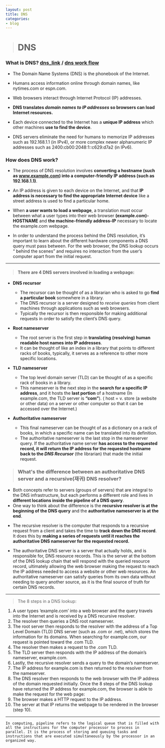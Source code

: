 ```yaml
---
layout: post
title: DNS
categories:
- blog
---
```

> # DNS

### What is DNS? [dns_link]   / [dns work flow]
- The Domain Name Systems (DNS) is the phonebook of the Internet. 
- Humans access information online through domain names, like nytimes.com or espn.com. 
- Web browsers interact through Internet Protocol (IP) addresses. 
- **DNS translates *domain names to IP addresses* so browsers can load Internet resources.**

- Each device connected to the Internet has a **unique IP address** which other machines **use to find the device**. 
- DNS servers eliminate the need for humans to memorize IP addresses such as 192.168.1.1 (in IPv4), or more complex newer alphanumeric IP addresses such as 2400:cb00:2048:1::c629:d7a2 (in IPv6).

### How does DNS work?
- The process of DNS resolution involves **converting a hostname (such as www.example.com) into a computer-friendly IP address (such as 192.168.1.1)**. 
- An IP address is given to each device on the Internet, and that **IP address is necessary to find the appropriate Internet device**  like a street address is used to find a particular home. 
- When **a user wants to load a webpage**, a translation must occur between what a user types into their web browser **(example.com)-HOSTNAME** and **the machine-friendly address-IP** necessary to locate the example.com webpage.

- In order to understand the process behind the DNS resolution, it’s important to learn about the different hardware components a DNS query must pass between. For the web browser, the DNS lookup occurs “ behind the scenes” and requires no interaction from the user’s computer apart from the initial request.

- - -
> #### There are **4 DNS servers** involved in loading a webpage:

* **DNS recursor** 
  * The recursor can be thought of as a librarian who is asked to go **find a particular book** somewhere in a library. 
  * The DNS recursor is a server designed to *receive queries* from client machines through applications such as web browsers. 
  * Typically the recursor is then responsible for making additional requests in order to satisfy the client’s DNS query.

* **Root nameserver**
  * The root server is the first step in **translating (resolving) human readable host names into IP addresses**. 
  * It can be thought of like an index in a library that points to different racks of books, typically, it serves as a reference to other more specific locations.

* **TLD nameserver**
  * The top level domain server (TLD) can be thought of as a specific rack of books in a library. 
  * This nameserver is the next step in the **search for a specific IP address**, and it hosts the **last portion** of a hostname (In example.com, the TLD server is **“com”**).   ( host = v. store (a website or other data) on a server or other computer so that it can be accessed over the Internet.)

* **Authoritative nameserver** 
  * This final nameserver can be thought of as a dictionary on a rack of books, in which a specific name can be translated into its definition.
  * The authoritative nameserver is the last stop in the nameserver query. If the authoritative name server **has access to the requested record, it will return the IP address for the requested hostname back to the *DNS Recursor*** (the librarian) that made the initial request.


> ### What's the difference between an authoritative DNS server and a recursive(재귀) DNS resolver?
- Both concepts refer to servers (groups of servers) that are integral to the DNS infrastructure, but each performs a different role and lives in **different locations inside the pipeline of a DNS query**. 
- One way to think about the difference is the **recursive resolver is at the beginning of the DNS query** and the **authoritative nameserver is at the end**.


* The recursive resolver is the computer that responds to a recursive request from a client and takes the time to **track down the DNS record**. It does this by **making a series of requests until it reaches the authoritative DNS nameserver for the requested record.**

* The authoritative DNS server is a server that actually holds, and is responsible for, DNS resource records. This is the server at the bottom of the DNS lookup chain that will respond with the queried resource record, ultimately allowing the web browser making the request to reach the IP address needed to access a website or other web resources. An authoritative nameserver can satisfy queries from its own data without needing to query another source, as it is the final source of truth for certain DNS records.
- - -

> The 8 steps in a DNS lookup:

1. A user types ‘example.com’ into a web browser and the query travels into the Internet and is received by a DNS recursive resolver.
2. The resolver then queries a DNS root nameserver.
3. The root server then responds to the resolver with the address of a Top Level Domain (TLD) DNS server (such as .com or .net), which stores the information for its domains. When searching for example.com, our request is pointed toward the .com TLD.
4. The resolver then makes a request to the .com TLD.
5. The TLD server then responds with the IP address of the domain’s nameserver, example.com.
6. Lastly, the recursive resolver sends a query to the domain’s nameserver.
7. The IP address for example.com is then returned to the resolver from the nameserver.
8. The DNS resolver then responds to the web browser with the IP address of the domain requested initially.
Once the 8 steps of the DNS lookup have returned the IP address for example.com, the browser is able to make the request for the web page:
9. The browser makes a HTTP request to the IP address.
10. The server at that IP returns the webpage to be rendered in the browser (step 10).


- - -

    In computing, pipeline refers to the logical queue that is filled with all the instructions for the computer processor to process in parallel. It is the process of storing and queuing tasks and instructions that are executed simultaneously by the processor in an organized way.






[dns_link]: https://www.cloudflare.com/learning/dns/what-is-dns/
[dns work flow]: http://www.mygreatname.com/how-dns-works/e-04-how-dns-works.htm
